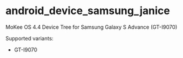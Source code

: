 android_device_samsung_janice
=============================

MoKee OS 4.4 Device Tree for Samsung Galaxy S Advance (GT-I9070)

Supported variants:
  - GT-I9070
